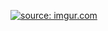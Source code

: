 <a href="https://imgur.com/CzBDLWk"><img src="https://i.imgur.com/CzBDLWk.gif" title="source: imgur.com" /></a>
